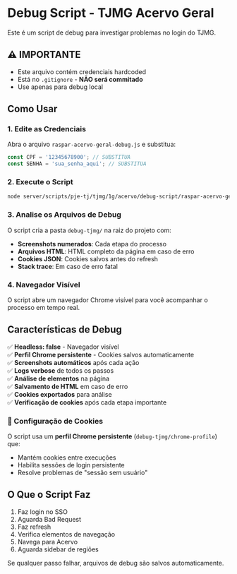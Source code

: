 # Debug Script - TJMG Acervo Geral

Este é um script de debug para investigar problemas no login do TJMG.

## ⚠️ IMPORTANTE

- Este arquivo contém credenciais hardcoded
- Está no `.gitignore` - **NÃO será commitado**
- Use apenas para debug local

## Como Usar

### 1. Edite as Credenciais

Abra o arquivo `raspar-acervo-geral-debug.js` e substitua:

```javascript
const CPF = '12345678900'; // SUBSTITUA
const SENHA = 'sua_senha_aqui'; // SUBSTITUA
```

### 2. Execute o Script

```bash
node server/scripts/pje-tj/tjmg/1g/acervo/debug-script/raspar-acervo-geral-debug.js
```

### 3. Analise os Arquivos de Debug

O script cria a pasta `debug-tjmg/` na raiz do projeto com:

- **Screenshots numerados**: Cada etapa do processo
- **Arquivos HTML**: HTML completo da página em caso de erro
- **Cookies JSON**: Cookies salvos antes do refresh
- **Stack trace**: Em caso de erro fatal

### 4. Navegador Visível

O script abre um navegador Chrome visível para você acompanhar o processo em tempo real.

## Características de Debug

✅ **Headless: false** - Navegador visível  
✅ **Perfil Chrome persistente** - Cookies salvos automaticamente  
✅ **Screenshots automáticos** após cada ação  
✅ **Logs verbose** de todos os passos  
✅ **Análise de elementos** na página  
✅ **Salvamento de HTML** em caso de erro  
✅ **Cookies exportados** para análise  
✅ **Verificação de cookies** após cada etapa importante

### 🔧 Configuração de Cookies

O script usa um **perfil Chrome persistente** (`debug-tjmg/chrome-profile`) que:
- Mantém cookies entre execuções
- Habilita sessões de login persistente
- Resolve problemas de "sessão sem usuário"  

## O Que o Script Faz

1. Faz login no SSO
2. Aguarda Bad Request
3. Faz refresh
4. Verifica elementos de navegação
5. Navega para Acervo
6. Aguarda sidebar de regiões

Se qualquer passo falhar, arquivos de debug são salvos automaticamente.

